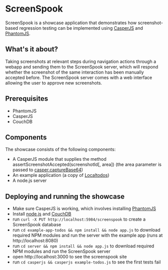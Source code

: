 ScreenSpook
========
ScreenSpook is a showcase application that demonstrates how screenshot-based regression testing can be implemented
using [CasperJS](http://casperjs.org) and [PhantomJS](http://phantomjs.org).

What's it about?
---
Taking screenshots at relevant steps during navigation actions through a webapp and sending them to the ScreenSpook
server, which will respond whether the screenshot of the same interaction has been manually accepted before. The ScreenSpook server comes with
a web interface allowing the user to approve new screenshots.

Prerequisites
----

* PhantomJS
* CasperJS
* CouchDB

Components
---
The showcase consists of the following components:

* A CasperJS module that supplies the method assertScreenshotAccepted(screenshotId[, area]) (the area parameter is passed to [casper.captureBase64](http://casperjs.org/api.html#casper.captureBase64))
* An example application (a copy of [Localtodos](http://localtodos.com))
* A node.js server

Deploying and running the showcase
-----

* Make sure CasperJS is working, which involves installing [PhantomJS](http://phantomjs.org)
* Install [node.js](http://nodejs.org) and [CouchDB](http://couchdb.apache.org)
* run `curl -X PUT http://localhost:5984/screenspook` to create a ScreenSpook database
* run `cd example-app-todos && npm install && node app.js` to download required NPM modules and run the server with the example app (runs at http://localhost:8080)
* run `cd server && npm install && node app.js` to download required NPM modules and run the ScreenSpook server
* open http://localhost:3000 to see the screenspook site
* run `cd casperjs && casperjs example-todos.js` to see the first tests fail